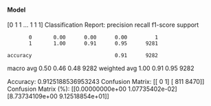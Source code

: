 #### Model
[0 1 1 ... 1 1 1]
Classification Report:
              precision    recall  f1-score   support

           0       0.00      0.00      0.00         1
           1       1.00      0.91      0.95      9281

    accuracy                           0.91      9282
   macro avg       0.50      0.46      0.48      9282
weighted avg       1.00      0.91      0.95      9282

Accuracy: 0.9125188536953243
Confusion Matrix:
[[   0    1]
 [ 811 8470]]
Confusion Matrix (%):
[[0.00000000e+00 1.07735402e-02]
 [8.73734109e+00 9.12518854e+01]]
